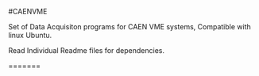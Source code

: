 #CAENVME

Set of Data Acquisiton programs for CAEN VME systems, Compatible with linux Ubuntu. 

Read Individual Readme files for dependencies.

=======


